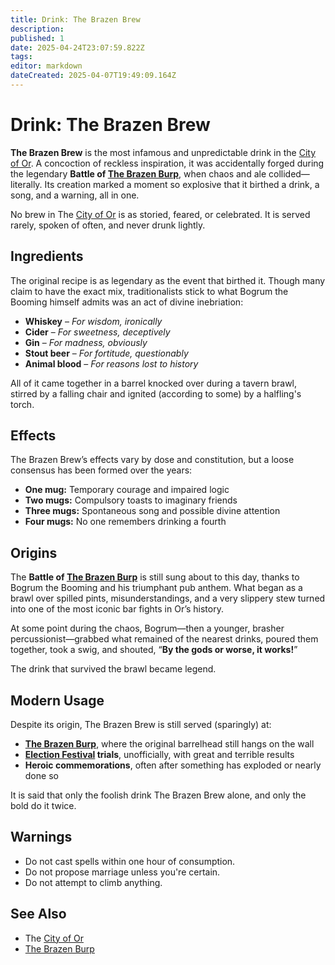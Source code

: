 ```yaml
---
title: Drink: The Brazen Brew
description: 
published: 1
date: 2025-04-24T23:07:59.822Z
tags: 
editor: markdown
dateCreated: 2025-04-07T19:49:09.164Z
---
```


# Drink: The Brazen Brew

**The Brazen Brew** is the most infamous and unpredictable drink in the [City of Or](/geography/settlement/city/city-of-or.md). A concoction of reckless inspiration, it was accidentally forged during the legendary **Battle of [The Brazen Burp](/geography/settlement/city/city-of-or/shop/the-brazen-burp.md)**, when chaos and ale collided—literally. Its creation marked a moment so explosive that it birthed a drink, a song, and a warning, all in one.

No brew in The [City of Or](/geography/settlement/city/city-of-or.md) is as storied, feared, or celebrated. It is served rarely, spoken of often, and never drunk lightly.

## Ingredients
The original recipe is as legendary as the event that birthed it. Though many claim to have the exact mix, traditionalists stick to what Bogrum the Booming himself admits was an act of divine inebriation:

- **Whiskey** – *For wisdom, ironically*  
- **Cider** – *For sweetness, deceptively*  
- **Gin** – *For madness, obviously*  
- **Stout beer** – *For fortitude, questionably*  
- **Animal blood** – *For reasons lost to history*

All of it came together in a barrel knocked over during a tavern brawl, stirred by a falling chair and ignited (according to some) by a halfling's torch.

## Effects
The Brazen Brew’s effects vary by dose and constitution, but a loose consensus has been formed over the years:

- **One mug:** Temporary courage and impaired logic  
- **Two mugs:** Compulsory toasts to imaginary friends  
- **Three mugs:** Spontaneous song and possible divine attention  
- **Four mugs:** No one remembers drinking a fourth

## Origins
The **Battle of [The Brazen Burp](/geography/settlement/city/city-of-or/shop/the-brazen-burp.md)** is still sung about to this day, thanks to Bogrum the Booming and his triumphant pub anthem. What began as a brawl over spilled pints, misunderstandings, and a very slippery stew turned into one of the most iconic bar fights in Or’s history.

At some point during the chaos, Bogrum—then a younger, brasher percussionist—grabbed what remained of the nearest drinks, poured them together, took a swig, and shouted, “**By the gods or worse, it works!**”

The drink that survived the brawl became legend.

## Modern Usage
Despite its origin, The Brazen Brew is still served (sparingly) at:

- **[The Brazen Burp](/geography/settlement/city/city-of-or/shop/the-brazen-burp.md)**, where the original barrelhead still hangs on the wall  
- **[Election Festival](/generated/arena/events/election-festival.md) trials**, unofficially, with great and terrible results  
- **Heroic commemorations**, often after something has exploded or nearly done so

It is said that only the foolish drink The Brazen Brew alone, and only the bold do it twice.

## Warnings
- Do not cast spells within one hour of consumption.  
- Do not propose marriage unless you're certain.  
- Do not attempt to climb anything.

## See Also
- The [City of Or](/geography/settlement/city/city-of-or.md)  
- [The Brazen Burp](/geography/settlement/city/city-of-or/shop/the-brazen-burp.md)
